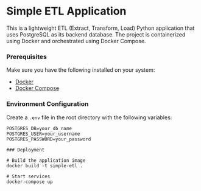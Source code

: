 # Simple ETL Application

This is a lightweight ETL (Extract, Transform, Load) Python application that uses PostgreSQL as its backend database. The project is containerized using Docker and orchestrated using Docker Compose.

### Prerequisites

Make sure you have the following installed on your system:

- [Docker](https://www.docker.com/)
- [Docker Compose](https://docs.docker.com/compose/)

### Environment Configuration

Create a `.env` file in the root directory with the following variables:

```env
POSTGRES_DB=your_db_name
POSTGRES_USER=your_username
POSTGRES_PASSWORD=your_password

### Deployment

# Build the application image
docker build -t simple-etl .

# Start services
docker-compose up
